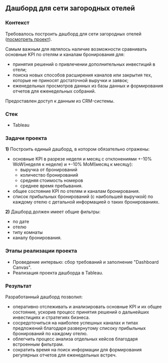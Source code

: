 ## Дашборд для сети загородных отелей

### Контекст
Требовалось построить дашборд для сети загородных отелей ([посмотреть проект](https://public.tableau.com/app/profile/ekaterina.chezhina/viz/Hospitality_17235860333150/Hospitality)). 

Самым важным для являлось наличие возможности сравнивать основные KPI по отелям и каналам бронирования для:
 - принятия решений о привлечении дополнительных инвестиций в отели;
 - поиска новых способов расширения каналов или закрытия теx, которые не приносят достаточной выручки и заявок;
 - еженедельных просмотров данных из базы данных и формирования отчетов для еженедельных собраний.

Предоставлен доступ к данным из CRM-системы. 

### Стек
 - Tableau

### Задачи проекта
**1)** Построить единый дашборд, в котором обязательно отражены:
 - основные KPI в разрезе неделя и месяц с отклонениями +-10% WoW(неделя к неделе) и +-10% MoM(месяц к месяцу):
    - выручка от бронирований
    - количество бронирований
    - средняя стоимость номеров
    - среднее время пребывания.
 - общее состояние КPI по отелям и каналам бронирования.
 - список прибыльных бронирований (c наибольшей выручкой) по каждому отелю с детальной информацией о таких бронированиях.

**2)** Дашборд должен имеет общие фильтры:
 - по дате
 - отелю
 - типу комнаты
 - каналу бронирования.

### Этапы реализации проекта
 - Проведение интервью: сбор требований и заполнение "Dashboard Canvas".
 - Реализация проекта дашборда в Tableau.

### Результат
Разработанный дашборд позволил:
- оперативно отслеживать и анализировать основные KPI и их общее состояние, ускорив процесс принятия решений о дальнейших инвестициях и стратегиях бизнеса.
- сосредоточиться на наиболее успешных каналах и типах предложений благодаря развернутому списоку прибыльных бронирований по каждому отелю.
- облегчить процесс анализа отдельных кейсов благодаря встроенным фильтрам.
- сократить время на поиск информации для формирования регулярных отчетов для еженедельных встреч.
